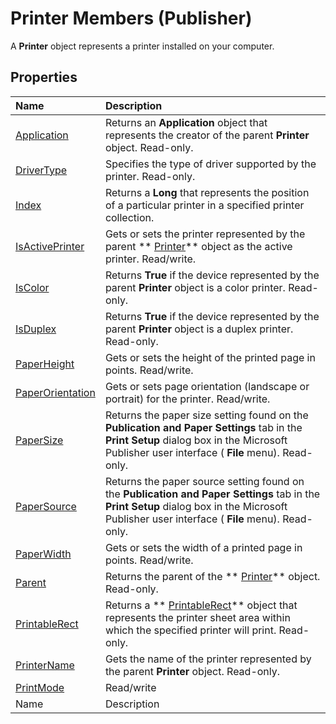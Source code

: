
# Printer Members (Publisher)
A  **Printer** object represents a printer installed on your computer.

## Properties



|**Name**|**Description**|
|:-----|:-----|
| [Application](c7eadef4-8206-7e86-b0fe-3c3fe7d07f25.md)|Returns an  **Application** object that represents the creator of the parent **Printer** object. Read-only.|
| [DriverType](99c3b4e5-a55a-0f8d-3767-d035d9d6e4df.md)|Specifies the type of driver supported by the printer. Read-only.|
| [Index](2030a3d4-2e42-679c-6084-7a3959271e58.md)|Returns a  **Long** that represents the position of a particular printer in a specified printer collection.|
| [IsActivePrinter](578fc5d4-2601-66db-cdec-657814756e29.md)|Gets or sets the printer represented by the parent  ** [Printer](46f8c6a2-4cf1-bb6a-1214-a751440870f2.md)** object as the active printer. Read/write.|
| [IsColor](ae466c89-8da0-986b-c3f8-b0aea651dffe.md)|Returns  **True** if the device represented by the parent **Printer** object is a color printer. Read-only.|
| [IsDuplex](d39beb76-8a30-5f2d-3f04-016cfac943fa.md)|Returns  **True** if the device represented by the parent **Printer** object is a duplex printer. Read-only.|
| [PaperHeight](2c97adb8-0a24-c375-6105-375b203d5640.md)|Gets or sets the height of the printed page in points. Read/write.|
| [PaperOrientation](f57986b6-e6c4-7a47-af93-56036d667240.md)|Gets or sets page orientation (landscape or portrait) for the printer. Read/write.|
| [PaperSize](fa7962fb-3ca0-470a-2337-3193ed0be2aa.md)|Returns the paper size setting found on the  **Publication and Paper Settings** tab in the **Print Setup** dialog box in the Microsoft Publisher user interface ( **File** menu). Read-only.|
| [PaperSource](3c3f9007-c1ea-6957-6fa5-b34873e0a17f.md)|Returns the paper source setting found on the  **Publication and Paper Settings** tab in the **Print Setup** dialog box in the Microsoft Publisher user interface ( **File** menu). Read-only.|
| [PaperWidth](e2f0392f-56b2-0ccb-c96c-0bccf2bfe0a0.md)|Gets or sets the width of a printed page in points. Read/write.|
| [Parent](4f8994d4-423e-8cc6-fb8f-50c47659e892.md)|Returns the parent of the  ** [Printer](46f8c6a2-4cf1-bb6a-1214-a751440870f2.md)** object. Read-only.|
| [PrintableRect](9d5b8264-9213-3d89-0613-421a4872c158.md)|Returns a  ** [PrintableRect](fd99e9d4-81d9-63ae-78ca-f7a16b031239.md)** object that represents the printer sheet area within which the specified printer will print. Read-only.|
| [PrinterName](6987b89b-a77e-03c5-bd7e-015510034550.md)|Gets the name of the printer represented by the parent  **Printer** object. Read-only.|
| [PrintMode](47ca11d1-d058-0f4e-dd22-ec452dafaf1a.md)|Read/write|
|Name|Description|
